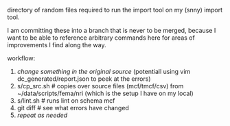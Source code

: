 directory of random files required to run the import tool on my (snny) import tool.

I am committing these into a branch that is never to be merged, because I want to be able to reference
arbitrary commands here for areas of improvements I find along the way.

workflow:
1. *change something in the original source* (potentiall using vim dc_generated/report.json to peek at the errors)
1. s/cp_src.sh # copies over source files (mcf/tmcf/csv) from ~/data/scripts/fema/nri (which is the setup I have on my local)
1. s/lint.sh   # runs lint on schema mcf
1. git diff    # see what errors have changed
1. *repeat as needed* 
